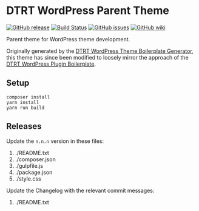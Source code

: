 # DTRT WordPress Parent Theme

[![GitHub release](https://img.shields.io/github/release/dotherightthing/wpdtrt.svg?branch=master)](https://github.com/dotherightthing/wpdtrt/releases) [![Build Status](https://travis-ci.org/dotherightthing/wpdtrt.svg?branch=master)](https://travis-ci.org/dotherightthing/wpdtrt) [![GitHub issues](https://img.shields.io/github/issues/dotherightthing/wpdtrt.svg)](https://github.com/dotherightthing/wpdtrt/issues) [![GitHub wiki](https://img.shields.io/badge/documentation-wiki-lightgrey.svg)](https://github.com/dotherightthing/wpdtrt/wiki)

Parent theme for WordPress theme development.

Originally generated by the [DTRT WordPress Theme Boilerplate Generator](https://github.com/dotherightthing/generator-wp-theme-boilerplate), this theme has since been modified to loosely mirror the approach of the [DTRT WordPress Plugin Boilerplate](https://github.com/dotherightthing/wpdtrt-plugin-boilerplate).

## Setup

```
composer install
yarn install
yarn run build
```

## Releases

Update the `n.n.n` version in these files:

1. ./README.txt
2. ./composer.json
3. ./gulpfile.js
4. ./package.json
5. ./style.css

Update the Changelog with the relevant commit messages:

1. ./README.txt
